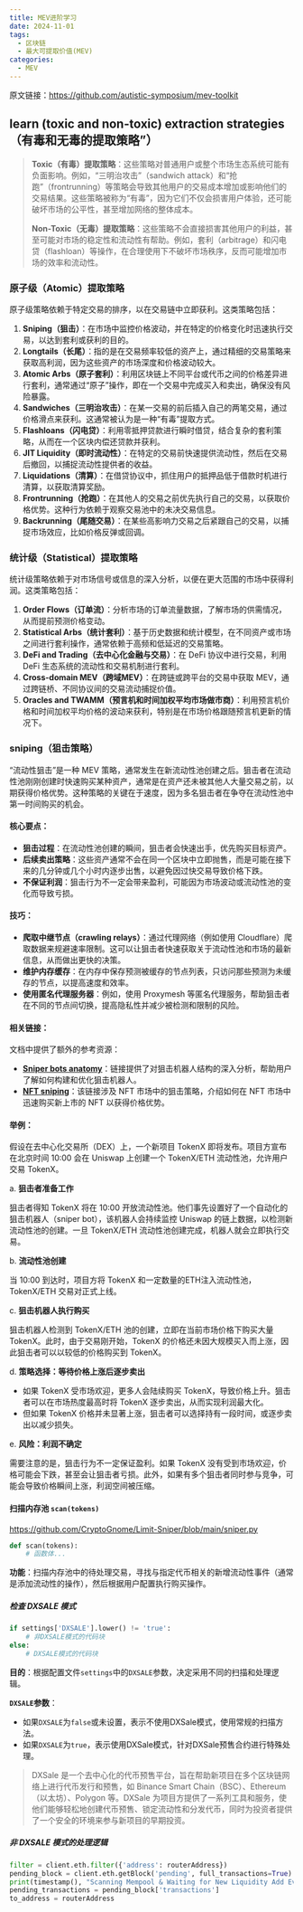 ```yaml
---
title: MEV进阶学习
date: 2024-11-01
tags: 
  - 区块链
  - 最大可提取价值(MEV)
categories: 
  - MEV
---
```


原文链接：https://github.com/autistic-symposium/mev-toolkit

## learn (toxic and non-toxic) extraction strategies（有毒和无毒的提取策略”）

> **Toxic（有毒）提取策略**：这些策略对普通用户或整个市场生态系统可能有负面影响。例如，“三明治攻击”（sandwich attack）和“抢跑”（frontrunning）等策略会导致其他用户的交易成本增加或影响他们的交易结果。这些策略被称为“有毒”，因为它们不仅会损害用户体验，还可能破坏市场的公平性，甚至增加网络的整体成本。
>
> **Non-Toxic（无毒）提取策略**：这些策略不会直接损害其他用户的利益，甚至可能对市场的稳定性和流动性有帮助。例如，套利（arbitrage）和闪电贷（flashloan）等操作，在合理使用下不破坏市场秩序，反而可能增加市场的效率和流动性。

### 原子级（Atomic）提取策略

原子级策略依赖于特定交易的排序，以在交易链中立即获利。这类策略包括：

1. **Sniping（狙击）**：在市场中监控价格波动，并在特定的价格变化时迅速执行交易，以达到套利或获利的目的。
2. **Longtails（长尾）**：指的是在交易频率较低的资产上，通过精细的交易策略来获取高利润，因为这些资产的市场深度和价格波动较大。
3. **Atomic Arbs（原子套利）**：利用区块链上不同平台或代币之间的价格差异进行套利，通常通过“原子”操作，即在一个交易中完成买入和卖出，确保没有风险暴露。
4. **Sandwiches（三明治攻击）**：在某一交易的前后插入自己的两笔交易，通过价格滑点来获利。这通常被认为是一种“有毒”提取方式。
5. **Flashloans（闪电贷）**：利用零抵押贷款进行瞬时借贷，结合复杂的套利策略，从而在一个区块内偿还贷款并获利。
6. **JIT Liquidity（即时流动性）**：在特定的交易前快速提供流动性，然后在交易后撤回，以捕捉流动性提供者的收益。
7. **Liquidations（清算）**：在借贷协议中，抓住用户的抵押品低于借款时机进行清算，以获取清算奖励。
8. **Frontrunning（抢跑）**：在其他人的交易之前优先执行自己的交易，以获取价格优势。这种行为依赖于观察交易池中的未决交易信息。
9. **Backrunning（尾随交易）**：在某些高影响力交易之后紧跟自己的交易，以捕捉市场效应，比如价格反弹或回调。

### 统计级（Statistical）提取策略

统计级策略依赖于对市场信号或信息的深入分析，以便在更大范围的市场中获得利润。这类策略包括：

1. **Order Flows（订单流）**：分析市场的订单流量数据，了解市场的供需情况，从而提前预测价格变动。
2. **Statistical Arbs（统计套利）**：基于历史数据和统计模型，在不同资产或市场之间进行套利操作，通常依赖于高频和低延迟的交易策略。
3. **DeFi and Trading（去中心化金融与交易）**：在 DeFi 协议中进行交易，利用 DeFi 生态系统的流动性和交易机制进行套利。
4. **Cross-domain MEV（跨域MEV）**：在跨链或跨平台的交易中获取 MEV，通过跨链桥、不同协议间的交易流动捕捉价值。
5. **Oracles and TWAMM（预言机和时间加权平均市场做市商）**：利用预言机价格和时间加权平均价格的波动来获利，特别是在市场价格跟随预言机更新的情况下。

### sniping（狙击策略）

“流动性狙击”是一种 MEV 策略，通常发生在新流动性池创建之后。狙击者在流动性池刚刚创建时快速购买某种资产，通常是在资产还未被其他人大量交易之前，以期获得价格优势。这种策略的关键在于速度，因为多名狙击者在争夺在流动性池中第一时间购买的机会。

#### 核心要点：

- **狙击过程**：在流动性池创建的瞬间，狙击者会快速出手，优先购买目标资产。
- **后续卖出策略**：这些资产通常不会在同一个区块中立即抛售，而是可能在接下来的几分钟或几个小时内逐步出售，以避免因过快交易导致价格下跌。
- **不保证利润**：狙击行为不一定会带来盈利，可能因为市场波动或流动性池的变化而导致亏损。

#### 技巧：

- **爬取中继节点（crawling relays）**：通过代理网络（例如使用 Cloudflare）爬取数据来规避速率限制。这可以让狙击者快速获取关于流动性池和市场的最新信息，从而做出更快的决策。
- **维护内存缓存**：在内存中保存预测被缓存的节点列表，只访问那些预测为未缓存的节点，以提高速度和效率。
- **使用匿名代理服务器**：例如，使用 Proxymesh 等匿名代理服务，帮助狙击者在不同的节点间切换，提高隐私性并减少被检测和限制的风险。

#### 相关链接：

文档中提供了额外的参考资源：

- **[Sniper bots anatomy](https://github.com/autistic-symposium/mev-toolkit/blob/main/MEV_searchers/bots/snipers.md)**：链接提供了对狙击机器人结构的深入分析，帮助用户了解如何构建和优化狙击机器人。
- **[NFT sniping](https://deepfivalue.substack.com/p/how-our-team-makes-millions-in-crypto)**：该链接涉及 NFT 市场中的狙击策略，介绍如何在 NFT 市场中迅速购买新上市的 NFT 以获得价格优势。

#### 举例：

假设在去中心化交易所（DEX）上，一个新项目 TokenX 即将发布。项目方宣布在北京时间 10:00 会在 Uniswap 上创建一个 TokenX/ETH 流动性池，允许用户交易 TokenX。

a. **狙击者准备工作**

狙击者得知 TokenX 将在 10:00 开放流动性池。他们事先设置好了一个自动化的狙击机器人（sniper bot），该机器人会持续监控 Uniswap 的链上数据，以检测新流动性池的创建。一旦 TokenX/ETH 流动性池创建完成，机器人就会立即执行交易。

b. **流动性池创建**

当 10:00 到达时，项目方将 TokenX 和一定数量的ETH注入流动性池，TokenX/ETH 交易对正式上线。

c. **狙击机器人执行购买**

狙击机器人检测到 TokenX/ETH 池的创建，立即在当前市场价格下购买大量 TokenX。此时，由于交易刚开始，TokenX 的价格还未因大规模买入而上涨，因此狙击者可以以较低的价格购买到 TokenX。

d. **策略选择：等待价格上涨后逐步卖出**

- 如果 TokenX 受市场欢迎，更多人会陆续购买 TokenX，导致价格上升。狙击者可以在市场热度最高时将 TokenX 逐步卖出，从而实现利润最大化。
- 但如果 TokenX 价格并未显著上涨，狙击者可以选择持有一段时间，或逐步卖出以减少损失。

e. **风险：利润不确定**

需要注意的是，狙击行为不一定保证盈利。如果 TokenX 没有受到市场欢迎，价格可能会下跌，甚至会让狙击者亏损。此外，如果有多个狙击者同时参与竞争，可能会导致价格瞬间上涨，利润空间被压缩。

#### 扫描内存池 `scan(tokens)`

https://github.com/CryptoGnome/Limit-Sniper/blob/main/sniper.py

```python
def scan(tokens):
    # 函数体...
```

**功能**：扫描内存池中的待处理交易，寻找与指定代币相关的新增流动性事件（通常是添加流动性的操作），然后根据用户配置执行购买操作。

##### 检查 DXSALE 模式

```python
if settings['DXSALE'].lower() != 'true':
    # 非DXSALE模式的代码块
else:
    # DXSALE模式的代码块
```

**目的**：根据配置文件`settings`中的`DXSALE`参数，决定采用不同的扫描和处理逻辑。

**`DXSALE`参数**：

- 如果`DXSALE`为`false`或未设置，表示不使用DXSale模式，使用常规的扫描方法。
- 如果`DXSALE`为`true`，表示使用DXSale模式，针对DXSale预售合约进行特殊处理。

> DXSale 是一个去中心化的代币预售平台，旨在帮助新项目在多个区块链网络上进行代币发行和预售，如 Binance Smart Chain（BSC）、Ethereum（以太坊）、Polygon 等。DXSale 为项目方提供了一系列工具和服务，使他们能够轻松地创建代币预售、锁定流动性和分发代币，同时为投资者提供了一个安全的环境来参与新项目的早期投资。

##### 非 DXSALE 模式的处理逻辑

```python
filter = client.eth.filter({'address': routerAddress})
pending_block = client.eth.getBlock('pending', full_transactions=True)
print(timestamp(), "Scanning Mempool & Waiting for New Liquidity Add Event..... Current Block: ", pending_block['number'])
pending_transactions = pending_block['transactions']
to_address = routerAddress
```

